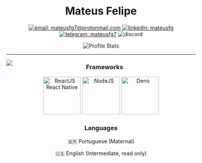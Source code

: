 <div align="center">

# Mateus Felipe

[![email: mateusfg7@protonmail.com](https://img.shields.io/static/v1?label=Email&message=%20&color=8B89CC&labelColor=8B89CC&logoColor=FFF&style=for-the-badge&logo=protonmail)](mailto:mateusfg7@protonmail.com)
[![linkedin: mateusfg](https://img.shields.io/static/v1?label=Linkedin&message=%20&color=0077B5&labelColor=0077B5&logoColor=FFF&style=for-the-badge&logo=linkedin)](https://linkedin.com/in/mateusfg)
[![telegram: mateusfg7](https://img.shields.io/static/v1?label=Telegram&message=%20&color=2CA5E0&labelColor=2CA5E0&logoColor=FFF&style=for-the-badge&logo=telegram)](https://t.me/mateusfg7)
![discord](https://img.shields.io/static/v1?label=mateusfg7%237944&message=%20&color=7289DA&labelColor=7289DA&logoColor=FFF&style=for-the-badge&logo=discord)

![Profile Stats](https://github-readme-stats.vercel.app/api?username=mateusfg7&show_icons=true)

</div>

---

<!-- ## 💻 Programming -->

<img src="https://github-readme-stats.vercel.app/api/top-langs/?username=mateusfg7&hide_border=true&langs_count=15&hide=jupyter%20notebook,html,c%2B%2B,php,shell,java&title_color=000" align="left">

<div align="center">

### Frameworks

<img src="https://external-content.duckduckgo.com/iu/?u=https%3A%2F%2Fvideo-react.js.org%2Fassets%2Flogo.png&f=1&nofb=1" width="100" alt="ReactJS React Native">
<img src="https://external-content.duckduckgo.com/iu/?u=http%3A%2F%2Fpretty-dece.com%2Fimages%2FLogos%2Fnodejs-icon.png&f=1&nofb=1A%2F%2Fassets.toptal.io%2Fuploads%2Fblog%2Fcategory%2Flogo%2F45%2Fnodejs.png&f=1&nofb=1" width="100" alt="NodeJS">
<img src="https://denoland.gallerycdn.vsassets.io/extensions/denoland/vscode-deno/2.2.3/1600021173441/Microsoft.VisualStudio.Services.Icons.Default" width="100" alt="Deno">

### Languages

:brazil: Portuguese (Maternal)

:us: English (Intermediate, read only)

</div>
